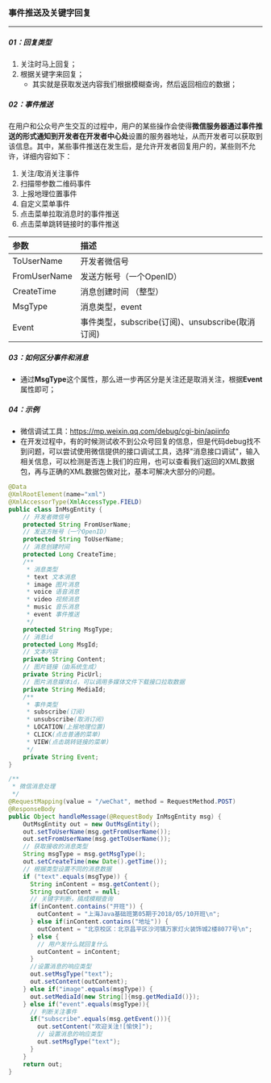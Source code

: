 ### 事件推送及关键字回复

------

##### 01：回复类型

1. 关注时马上回复；
2. 根据关键字来回复；
   - 其实就是获取发送内容我们根据模糊查询，然后返回相应的数据；

##### 02：事件推送

​	在用户和公众号产生交互的过程中，用户的某些操作会使得**微信服务器通过事件推送的形式通知到开发者在开发者中心处**设置的服务器地址，从而开发者可以获取到该信息。其中，某些事件推送在发生后，是允许开发者回复用户的，某些则不允许，详细内容如下：

1.  关注/取消关注事件
2. 扫描带参数二维码事件
3. 上报地理位置事件
4. 自定义菜单事件
5. 点击菜单拉取消息时的事件推送
6. 点击菜单跳转链接时的事件推送

| 参数         | 描述                                             |
| :----------- | :----------------------------------------------- |
| ToUserName   | 开发者微信号                                     |
| FromUserName | 发送方帐号（一个OpenID）                         |
| CreateTime   | 消息创建时间 （整型）                            |
| MsgType      | 消息类型，event                                  |
| Event        | 事件类型，subscribe(订阅)、unsubscribe(取消订阅) |

##### 03：如何区分事件和消息

- 通过**MsgType**这个属性，那么进一步再区分是关注还是取消关注，根据**Event**属性即可；

##### 04：示例

- 微信调试工具：https://mp.weixin.qq.com/debug/cgi-bin/apiinfo
- 在开发过程中，有的时候测试收不到公众号回复的信息，但是代码debug找不到问题，可以尝试使用微信提供的接口调试工具，选择"消息接口调试"，输入相关信息，可以检测是否连上我们的应用，也可以查看我们返回的XML数据包，再与正确的XML数据包做对比，基本可解决大部分的问题。

```java
@Data
@XmlRootElement(name="xml")
@XmlAccessorType(XmlAccessType.FIELD)
public class InMsgEntity {
    // 开发者微信号
    protected String FromUserName;
    // 发送方帐号（一个OpenID）
    protected String ToUserName;
    // 消息创建时间
    protected Long CreateTime;
    /**
     * 消息类型
     * text 文本消息
     * image 图片消息
     * voice 语音消息
     * video 视频消息
     * music 音乐消息
     * event 事件推送
     */
    protected String MsgType;
    // 消息id
    protected Long MsgId;
    // 文本内容
    private String Content;
    // 图片链接（由系统生成）
    private String PicUrl;
    // 图片消息媒体id，可以调用多媒体文件下载接口拉取数据
    private String MediaId;
    /**
     * 事件类型
     * subscribe(订阅)
     * unsubscribe(取消订阅)
     * LOCATION(上报地理位置)
     * CLICK(点击普通的菜单)
     * VIEW(点击跳转链接的菜单)
     */
    private String Event;
}

/**
 * 微信消息处理
 */
@RequestMapping(value = "/weChat", method = RequestMethod.POST)
@ResponseBody
public Object handleMessage(@RequestBody InMsgEntity msg) {
    OutMsgEntity out = new OutMsgEntity();
    out.setToUserName(msg.getFromUserName());
    out.setFromUserName(msg.getToUserName());
    // 获取接收的消息类型
    String msgType = msg.getMsgType();
    out.setCreateTime(new Date().getTime());
    // 根据类型设置不同的消息数据
    if ("text".equals(msgType)) {
      String inContent = msg.getContent();
      String outContent = null;
      // 关键字判断，搞成模糊查询
      if(inContent.contains("开班")) {
        outContent = "上海Java基础班第05期于2018/05/10开班\n";
      } else if(inContent.contains("地址")) {
        outContent = "北京校区：北京昌平区沙河镇万家灯火装饰城2楼8077号\n";
      } else {
        // 用户发什么就回复什么
        outContent = inContent;
      }
      //设置消息的响应类型
      out.setMsgType("text");
      out.setContent(outContent);
    } else if("image".equals(msgType)) {
      out.setMediaId(new String[]{msg.getMediaId()});
    } else if("event".equals(msgType)){
      // 判断关注事件
      if("subscribe".equals(msg.getEvent())){
        out.setContent("欢迎关注![愉快]");
        // 设置消息的响应类型
        out.setMsgType("text");
      }
    }
    return out;
}
```